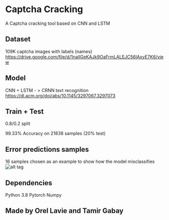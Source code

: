# Captcha Cracking

A Captcha cracking tool based on CNN and LSTM


## Dataset
109K captcha images with labels (names) <br>
<a> https://drive.google.com/file/d/1nalIGeKAJk9OaFrmLALEJC56lAxyE7K6/view </a>

## Model
CNN + LSTM - > CRNN text recognition <br>
<a> https://dl.acm.org/doi/abs/10.1145/3297067.3297073 </a>

## Train + Test
0.8/0.2 split <br>

99.33% Accuracy on 21838 samples (20% test)

## Error predictions samples
16 samples chosen as an example to show how the model misclassifies <br>
![alt tag](https://github.com/orel1212/MyWorks/blob/main/Deep%20Learning/captcha_errors.JPG)

## Dependencies
Python 3.8
Pytorch
Numpy

## Made by Orel Lavie and Tamir Gabay

